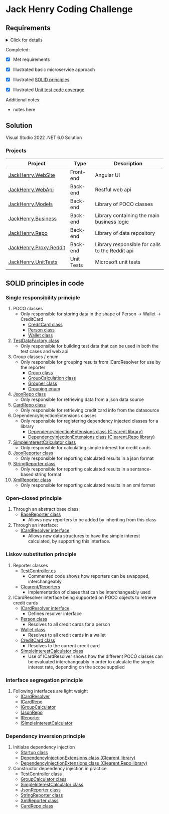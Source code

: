 # Jack Henry Coding Challenge

## Requirements

<details>

  <summary>Click for details</summary>

> ### Directions:
> Our standard interview process includes a programming exercise for all levels of positions on our team. **There's no time limit on it**, as it's intended to be able to fit around your other responsibilities (home and work), however we would expect this to not take any longer than 4-6 hours. **Simply keep us updated on progress so that we know it’s active.**  Looking forward to it!
> 
> ### Programming Assignment:
> Reddit, much like other social media platforms, provides a way for users to communicate their interests etc. For this exercise, we would like to see you build an application that listens to your choice of subreddits (best to choose one with a good amount of posts). You can use this [link](https://redditcharts.com/) to help identify one that interests you.  We'd like to see this as a .NET 6/7 application, and you are free to use any 3rd party libraries you would like.
> 
> Your app should consume the posts from your chosen subreddit in near real time and keep track of the following statistics between the time your application starts until it ends:
> * Posts with most up votes
> * Users with most posts
>  
> Your app should also provide some way to report these values to a user (periodically log to terminal, return from RESTful web service, etc.). If there are other interesting statistics you’d like to collect, that would be great. There is no need to store this data in a database; keeping everything in-memory is fine. That said, you should think about how you would persist data if that was a requirement.
> 
> To acquire near real time statistics from Reddit, you will need to continuously request data from Reddit's rest APIs.  Reddit implements rate limiting and provides details regarding rate limit used, rate limit remaining, and rate limit reset period via response headers.  Your application should use these values to control throughput in an even and consistent manner while utilizing a high percentage of the available request rate.
> 
> It’s very important that the various application processes do not block each other as Reddit can have a high volume on many of their subreddits.  The app should process posts as concurrently as possible to take advantage of available computing resources. While we are only asking to track a single subreddit, you should be thinking about his you could scale up your app to handle multiple subreddits.
> 
> While designing and developing this application, you should keep SOLID principles in mind. Although this is a code challenge, we are looking for patterns that could scale and are loosely coupled to external systems / dependencies. In that same theme, there should be some level of error handling and unit testing. The submission should contain code that you would consider production ready.
> 
> When you're finished, please put your project in a repository on either GitHub or Bitbucket and send us a link. Please be sure to provide guidance as to where the Reddit API Token values are located so that the team reviewing the code can replace/configure the value. After review, we may follow-up with an interview session with questions for you about your code and the choices made in design/implementation.
> 
> While the coding exercise is intended to be an interesting and fun challenge, we are interested in seeing your best work - aspects that go beyond merely functional code, that demonstrate professionalism and pride in your work.  We look forward to your submission!
> 
> ### Accessing the Reddit API
> 
> To get the API, register [here](https://www.reddit.com/wiki/api/)
> 
> Additional documentation can be found [here](https://www.reddit.com/dev/api/).
> 
  
</details>

Completed:

- [x] Met requirements
- [x] Illustrated basic microservice approach
- [x] Illustrated [SOLID principles](#solid-principles-in-code)
- [x] Illustrated [Unit test code coverage](https://github.com/JoelSkimoreMartin/JackHenry/tree/main/JackHenry.UnitTests)


Additional notes:
   * notes here

## Solution

Visual Studio 2022 .NET 6.0 Solution

### Projects

| Project | Type | Description |
| ----------- | ----------- | ----------- |
| [JackHenry.WebSite](https://github.com/JoelSkimoreMartin/JackHenry/tree/main/JackHenry.WebSite) | Front-end | Angular UI |
| [JackHenry.WebApi](https://github.com/JoelSkimoreMartin/JackHenry/tree/main/JackHenry.WebApi) | Back-end | Restful web api |
| [JackHenry.Models](https://github.com/JoelSkimoreMartin/JackHenry/tree/main/JackHenry.Models) | Back-end | Library of POCO classes |
| [JackHenry.Business](https://github.com/JoelSkimoreMartin/JackHenry/tree/main/JackHenry.Business) | Back-end | Library containing the main business logic |
| [JackHenry.Repo](https://github.com/JoelSkimoreMartin/JackHenry/tree/main/JackHenry.Repo) | Back-end | Library of data repository |
| [JackHenry.Proxy.Reddit](https://github.com/JoelSkimoreMartin/JackHenry/tree/main/JackHenry.Proxy.Reddit) | Back-end | Library responsible for calls to the Reddit api |
| [JackHenry.UnitTests](https://github.com/JoelSkimoreMartin/JackHenry/tree/main/JackHenry.UnitTests) | Unit Tests | Microsoft unit tests |

## SOLID principles in code


### Single responsibility principle

1. POCO classes
    * Only responsible for storing data in the shape of Person -> Wallet -> CreditCard
        * [CreditCard class](https://github.com/JoelSkimoreMartin/Clearent/blob/master/Clearent.Models/CreditCard.cs)
        * [Person class](https://github.com/JoelSkimoreMartin/Clearent/blob/master/Clearent.Models/Person.cs)
        * [Wallet class](https://github.com/JoelSkimoreMartin/Clearent/blob/master/Clearent.Models/Wallet.cs)
1. [TestDataFactory class](https://github.com/JoelSkimoreMartin/Clearent/blob/master/Clearent.Models/TestData/TestDataFactory.cs)
    * Only responsible for building test data that can be used in both the test cases and web api
1. Group classes / enum
    * Only responsible for grouping results from ICardResolver for use by the reporter
        * [Group class](https://github.com/JoelSkimoreMartin/Clearent/blob/master/Clearent/Groupers/Group.cs)
        * [GroupCalculation class](https://github.com/JoelSkimoreMartin/Clearent/blob/master/Clearent/Groupers/GroupCalculation.cs)
        * [Grouper class](https://github.com/JoelSkimoreMartin/Clearent/blob/master/Clearent/Groupers/Grouper.cs)
        * [Grouping enum](https://github.com/JoelSkimoreMartin/Clearent/blob/master/Clearent.Models/TestData/Grouping.cs)
1. [JsonRepo class](https://github.com/JoelSkimoreMartin/Clearent/blob/master/Clearent.Repo/JsonRepo.cs)
    * Only responsible for retrieving data from a json data source
1. [CardRepo class](https://github.com/JoelSkimoreMartin/Clearent/blob/master/Clearent.Repo/CardRepo.cs)
    * Only responsible for retrieving credit card info from the datasource
1. DependencyInjectionExtensions classes
    * Only responsible for registering dependency injected classes for a library
        * [DependencyInjectionExtensions class (Clearent library)](https://github.com/JoelSkimoreMartin/Clearent/blob/master/Clearent/Extensions/DependencyInjectionExtensions.cs)
        * [DependencyInjectionExtensions class (Clearent.Repo library)](https://github.com/JoelSkimoreMartin/Clearent/blob/master/Clearent.Repo/Extensions/DependencyInjectionExtensions.cs)
1. [SimpleInterestCalculator class](https://github.com/JoelSkimoreMartin/Clearent/blob/master/Clearent/SimpleInterestCalculator.cs)
    * Only responsible for calculating simple interest for credit cards
1. [JsonReporter class](https://github.com/JoelSkimoreMartin/Clearent/blob/master/Clearent/Reporters/JsonReporter.cs)
    * Only responsible for reporting calculated results in a json format
1. [StringReporter class](https://github.com/JoelSkimoreMartin/Clearent/blob/master/Clearent/Reporters/StringReporter.cs)
    * Only responsible for reporting calculated results in a sentance-based string format
1. [XmlReporter class](https://github.com/JoelSkimoreMartin/Clearent/blob/master/Clearent/Reporters/XmlReporter.cs)
    * Only responsible for reporting calculated results in an xml format


### Open–closed principle


1. Through an abstract base class:
    * [BaseReporter class](https://github.com/JoelSkimoreMartin/Clearent/blob/master/Clearent/Reporters/BaseReporter.cs)
        * Allows new reporters to be added by inheriting from this class
1. Through an interface:
    * [ICardResolver interface](https://github.com/JoelSkimoreMartin/Clearent/blob/master/Clearent.Models/Interfaces/ICardResolver.cs)
        * Allows new data structures to have the simple interest calculated, by supporting this interface.


### Liskov substitution principle


1. Reporter classes
    * [TestController.cs](https://github.com/JoelSkimoreMartin/Clearent/blob/master/Clearent.WebApi/Controllers/TestController.cs)
        * Commented code shows how reporters can be swappped, interchangeably
    * [Clearent/Reporters](https://github.com/JoelSkimoreMartin/Clearent/tree/master/Clearent/Reporters)
        * Implementation of clases that can be interchangeably used
1. ICardResolver interface being supported on POCO objects to retrieve credit cards
    * [ICardResolver interface](https://github.com/JoelSkimoreMartin/Clearent/blob/master/Clearent.Models/Interfaces/ICardResolver.cs)
        * Defines resolver interface
    * [Person class](https://github.com/JoelSkimoreMartin/Clearent/blob/master/Clearent.Models/Person.cs)
        * Resolves to all credit cards for a person
    * [Wallet class](https://github.com/JoelSkimoreMartin/Clearent/blob/master/Clearent.Models/Wallet.cs)
        * Resolves to all credit cards in a wallet
    * [CreditCard class](https://github.com/JoelSkimoreMartin/Clearent/blob/master/Clearent.Models/CreditCard.cs)
        * Resolves to the current credit card
    * [SimpleInterestCalculator class](https://github.com/JoelSkimoreMartin/Clearent/blob/master/Clearent/SimpleInterestCalculator.cs)
        * Use of ICardResolver shows how the different POCO classes can be evaluated interchangeably in order to calculate the simple interest rate, depending on the scope supplied


### Interface segregation principle


1. Following interfaces are light weight
    * [ICardResolver](https://github.com/JoelSkimoreMartin/Clearent/blob/master/Clearent.Models/Interfaces/ICardResolver.cs)
    * [ICardRepo](https://github.com/JoelSkimoreMartin/Clearent/blob/master/Clearent.Repo/Interfaces/ICardRepo.cs)
    * [IGroupCalculator](https://github.com/JoelSkimoreMartin/Clearent/blob/master/Clearent/Interfaces/IGroupCalculator.cs)
    * [IJsonRepo](https://github.com/JoelSkimoreMartin/Clearent/blob/master/Clearent.Repo/Interfaces/IJsonRepo.cs)
    * [IReporter](https://github.com/JoelSkimoreMartin/Clearent/blob/master/Clearent/Interfaces/IReporter.cs)
    * [ISimpleInterestCalculator](https://github.com/JoelSkimoreMartin/Clearent/blob/master/Clearent/Interfaces/ISimpleInterestCalculator.cs)


### Dependency inversion principle


1. Initialze dependency injection
    * [Startup class](https://github.com/JoelSkimoreMartin/Clearent/blob/master/Clearent.WebApi/Startup.cs)
    * [DependencyInjectionExtensions class (Clearent library)](https://github.com/JoelSkimoreMartin/Clearent/blob/master/Clearent/Extensions/DependencyInjectionExtensions.cs)
    * [DependencyInjectionExtensions class (Clearent.Repo library)](https://github.com/JoelSkimoreMartin/Clearent/blob/master/Clearent.Repo/Extensions/DependencyInjectionExtensions.cs)
1. Constructor dependency injection in practice
    * [TestController class](https://github.com/JoelSkimoreMartin/Clearent/blob/master/Clearent.WebApi/Controllers/TestController.cs)
    * [GroupCalculator class](https://github.com/JoelSkimoreMartin/Clearent/blob/master/Clearent/GroupCalculator.cs)
    * [SimpleInterestCalculator class](https://github.com/JoelSkimoreMartin/Clearent/blob/master/Clearent/SimpleInterestCalculator.cs)
    * [JsonReporter class](https://github.com/JoelSkimoreMartin/Clearent/blob/master/Clearent/Reporters/JsonReporter.cs)
    * [StringReporter class](https://github.com/JoelSkimoreMartin/Clearent/blob/master/Clearent/Reporters/StringReporter.cs)
    * [XmlReporter class](https://github.com/JoelSkimoreMartin/Clearent/blob/master/Clearent/Reporters/XmlReporter.cs)
    * [CardRepo class](https://github.com/JoelSkimoreMartin/Clearent/blob/master/Clearent.Repo/CardRepo.cs)
